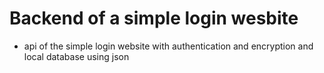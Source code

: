 # Backend of a simple login wesbite
- api of the simple login website with authentication and encryption and local database using json
